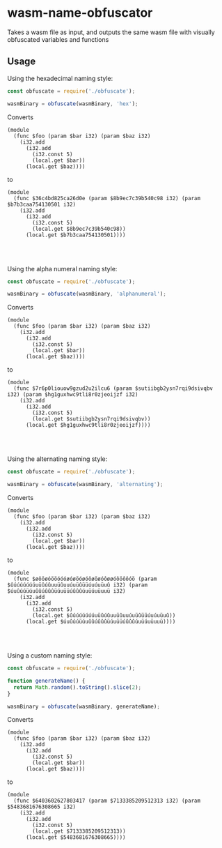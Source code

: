 # wasm-name-obfuscator
Takes a wasm file as input, and outputs the same wasm file with visually obfuscated variables and functions

## Usage

Using the hexadecimal naming style:
```js
const obfuscate = require('./obfuscate');

wasmBinary = obfuscate(wasmBinary, 'hex');
```

Converts 
```wasm
(module
  (func $foo (param $bar i32) (param $baz i32)
    (i32.add
      (i32.add
        (i32.const 5)
        (local.get $bar))
      (local.get $baz))))
```
to
```wasm
(module
  (func $36c4bd825ca26d0e (param $8b9ec7c39b540c98 i32) (param $b7b3caa754130501 i32)
    (i32.add
      (i32.add
        (i32.const 5)
        (local.get $8b9ec7c39b540c98))
      (local.get $b7b3caa754130501))))
```

<br><br>

Using the alpha numeral naming style:
```js
const obfuscate = require('./obfuscate');

wasmBinary = obfuscate(wasmBinary, 'alphanumeral');
```
Converts 
```wasm
(module
  (func $foo (param $bar i32) (param $baz i32)
    (i32.add
      (i32.add
        (i32.const 5)
        (local.get $bar))
      (local.get $baz))))
```
to
```wasm
(module
  (func $7r6p0liouow9gzud2u2ilcu6 (param $sutiibgb2ysn7rqi9dsivqbv i32) (param $hg1guxhwc9tli8r0zjeoijzf i32)
    (i32.add
      (i32.add
        (i32.const 5)
        (local.get $sutiibgb2ysn7rqi9dsivqbv))
      (local.get $hg1guxhwc9tli8r0zjeoijzf))))
```

<br><br>

Using the alternating naming style:
```js
const obfuscate = require('./obfuscate');

wasmBinary = obfuscate(wasmBinary, 'alternating');
```
Converts 
```wasm
(module
  (func $foo (param $bar i32) (param $baz i32)
    (i32.add
      (i32.add
        (i32.const 5)
        (local.get $bar))
      (local.get $baz))))
```
to
```wasm
(module
  (func $øôöøóööóóóøóøöóøóôøöøóôøøóôöôôóö (param $ûúúúúúúúuüûúûuuüûuuúuüûüüúuúuüuû i32) (param $úuûúúüúuûûúûûûüúuüüúûûûúuüúuüuuü i32)
    (i32.add
      (i32.add
        (i32.const 5)
        (local.get $ûúúúúúúúuüûúûuuüûuuúuüûüüúuúuüuû))
      (local.get $úuûúúüúuûûúûûûüúuüüúûûûúuüúuüuuü))))
```


<br><br>

Using a custom naming style:
```js
const obfuscate = require('./obfuscate');

function generateName() {
  return Math.random().toString().slice(2);
}

wasmBinary = obfuscate(wasmBinary, generateName);
```
Converts 
```wasm
(module
  (func $foo (param $bar i32) (param $baz i32)
    (i32.add
      (i32.add
        (i32.const 5)
        (local.get $bar))
      (local.get $baz))))
```
to
```wasm
(module
  (func $6403602627803417 (param $7133385209512313 i32) (param $5483681676308665 i32)
    (i32.add
      (i32.add
        (i32.const 5)
        (local.get $7133385209512313))
      (local.get $5483681676308665))))
```
